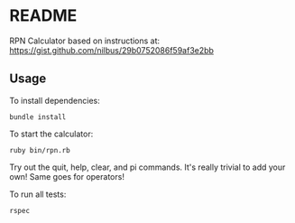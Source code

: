 # README

RPN Calculator based on instructions at: https://gist.github.com/nilbus/29b0752086f59af3e2bb

## Usage

To install dependencies:

`bundle install`

To start the calculator:

`ruby bin/rpn.rb`

Try out the quit, help, clear, and pi commands. It's really trivial to add your own! Same goes for operators!

To run all tests:

`rspec`